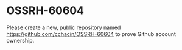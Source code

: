 # OSSRH-60604
Please create a new, public repository named https://github.com/cchacin/OSSRH-60604 to prove Github account ownership.
